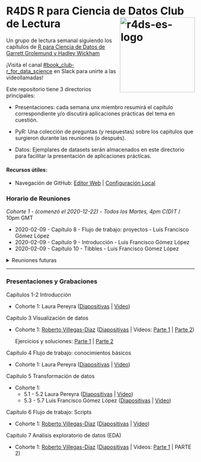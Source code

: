 # R4DS R para Ciencia de Datos Club de Lectura <img src="https://r4ds-en-espaniol.netlify.app/hex_r4ds-es.png" alt="r4ds-es-logo" align="right" height=200px />

Un grupo de lectura semanal siguiendo los capítulos de [R para Ciencia de Datos de Garrett Grolemund y Hadley Wickham](https://es.r4ds.hadley.nz/)

¡Visita el canal [#book_club-r_for_data_science](https://r4ds.io/join) en Slack para unirte a las videollamadas! 

Este repositorio tiene 3 directorios principales:

- Presentaciones: cada semana unx miembro resumirá el capítulo correspondiente y/o discutirá aplicaciones prácticas del tema en cuestión.

- PyR: Una colección de preguntas (y respuestas) sobre los capítulos que surgieron durante las reuniones (o después).

- Datos: Ejemplares de datasets serán almacenados en este directorio para facilitar la presentación de aplicaciones prácticas.


#### Recursos útiles: 
- Navegación de GitHub: [Editor Web](https://youtu.be/d41oc2OMAuI) | [Configuración Local](https://www.youtube.com/watch?v=hNUNPkoledI)

### Horario de Reuniones

*Cohorte 1 - (comenzó el 2020-12-22) - Todos los Martes, 4pm C(D)T* / 10pm GMT

- 2020-02-09 - Capítulo 8 - Flujo de trabajo: proyectos - Luis Francisco Gómez López
- 2020-02-09 - Capítulo 9 - Introducción - Luis Francisco Gómez López
- 2020-02-09 - Capítulo 10 - Tibbles - Luis Francisco Gómez López

<details>
  <summary> Reuniones futuras </summary>
  
- 2020-02-16 - Capítulo 11 - Importación de datos
- 2020-02-23 - Capítulo 12 - Datos ordenados

</details>
<hr>

### Presentaciones y Grabaciones

Capítulos 1-2 Introducción 

- Cohorte 1: Laura Pereyra ([Diapositivas](#) | [Video](https://youtu.be/q2IquNe1mnw))

Capítulo 3 Visualización de datos

- Cohorte 1: [Roberto Villegas-Diaz](https://github.com/villegar) ([Diapositivas](https://r4ds.github.io/bookclub-r4ds_es/Presentaciones/Semana02-03/Cohorte1/Capitulo03.html) | Videos: [Parte 1](https://youtu.be/sYJlzqdEswM) | [Parte 2](https://youtu.be/pQVkVaWrklA))
  
  Ejercicios y soluciones: [Parte 1](https://r4ds.github.io/bookclub-r4ds_es/Presentaciones/Semana02-03/Cohorte1/Capitulo03-ejercicios/Capitulo03-ejercicios.html) | [Parte 2](https://r4ds.github.io/bookclub-r4ds_es/Presentaciones/Semana02-03/Cohorte1/Capitulo03-ejercicios/Capitulo03-ejercicios-parte2.html)

Capítulo 4 Flujo de trabajo: conocimientos básicos

- Cohorte 1: Laura Pereyra ([Diapositivas](#) | [Video](https://youtu.be/CMqlPZsNiqo))
  
Capítulo 5 Transformación de datos

- Cohorte 1: 
  - 5.1 - 5.2 Laura Pereyra ([Diapositivas](#) | [Video](https://youtu.be/CMqlPZsNiqo?t=540))
  - 5.3 - 5.7 Luis Francisco Gómez López ([Diapositivas](https://r4ds.github.io/bookclub-r4ds_es/Presentaciones/Semana05/Cohorte1/005_transformacion_datos.html) | [Video](https://youtu.be/N4V2NL-TTg8))
  
Capítulo 6 Flujo de trabajo: Scripts

- Cohorte 1: [Roberto Villegas-Diaz](https://github.com/villegar) ([Diapositivas](https://r4ds.github.io/bookclub-r4ds_es/Presentaciones/Semana06-07/Cohorte1/Capitulo06.html) | [Video](https://youtu.be/f1ZGqZvt0ws))

Capítulo 7 Análisis exploratorio de datos (EDA)

- Cohorte 1: [Roberto Villegas-Diaz](https://github.com/villegar) ([Diapositivas](https://r4ds.github.io/bookclub-r4ds_es/Presentaciones/Semana06-07/Cohorte1/Capitulo07.html) | Videos: [Parte 1](https://youtu.be/f1ZGqZvt0ws?t=770) | PARTE 2)
  
